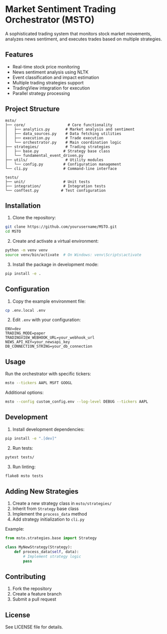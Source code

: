 # Market Sentiment Trading Orchestrator (MSTO)

A sophisticated trading system that monitors stock market movements, analyzes news sentiment, and executes trades based on multiple strategies.

## Features

- Real-time stock price monitoring
- News sentiment analysis using NLTK
- Event classification and impact estimation
- Multiple trading strategies support
- TradingView integration for execution
- Parallel strategy processing

## Project Structure

```
msto/
├── core/                   # Core functionality
│   ├── analytics.py       # Market analysis and sentiment
│   ├── data_sources.py    # Data fetching utilities
│   ├── execution.py       # Trade execution
│   └── orchestrator.py    # Main coordination logic
├── strategies/            # Trading strategies
│   ├── base.py           # Strategy base class
│   └── fundamental_event_driven.py
├── utils/                 # Utility modules
│   └── config.py         # Configuration management
└── cli.py                # Command-line interface

tests/
├── unit/                 # Unit tests
├── integration/          # Integration tests
└── conftest.py          # Test configuration
```

## Installation

1. Clone the repository:
```bash
git clone https://github.com/yourusername/MSTO.git
cd MSTO
```

2. Create and activate a virtual environment:
```bash
python -m venv venv
source venv/bin/activate  # On Windows: venv\Scripts\activate
```

3. Install the package in development mode:
```bash
pip install -e .
```

## Configuration

1. Copy the example environment file:
```bash
cp .env.local .env
```

2. Edit `.env` with your configuration:
```env
ENV=dev
TRADING_MODE=paper
TRADINGVIEW_WEBHOOK_URL=your_webhook_url
NEWS_API_KEY=your_newsapi_key
DB_CONNECTION_STRING=your_db_connection
```

## Usage

Run the orchestrator with specific tickers:
```bash
msto --tickers AAPL MSFT GOOGL
```

Additional options:
```bash
msto --config custom_config.env --log-level DEBUG --tickers AAPL
```

## Development

1. Install development dependencies:
```bash
pip install -e ".[dev]"
```

2. Run tests:
```bash
pytest tests/
```

3. Run linting:
```bash
flake8 msto tests
```

## Adding New Strategies

1. Create a new strategy class in `msto/strategies/`
2. Inherit from `Strategy` base class
3. Implement the `process_data` method
4. Add strategy initialization to `cli.py`

Example:
```python
from msto.strategies.base import Strategy

class MyNewStrategy(Strategy):
    def process_data(self, data):
        # Implement strategy logic
        pass
```

## Contributing

1. Fork the repository
2. Create a feature branch
3. Submit a pull request

## License

See LICENSE file for details.
